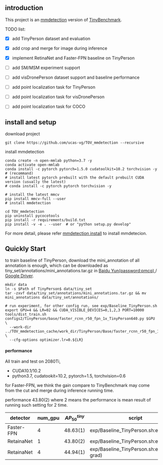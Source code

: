 ## introduction

This project is an [mmdetection](https://github.com/open-mmlab/mmdetection) version of [TinyBenchmark](https://github.com/ucas-vg/TinyBenchmark).

TODO list:

- [x] add TinyPerson dataset and evaluation
- [x] add crop and merge for image during inference
- [x] implement RetinaNet and Faster-FPN baseline on TinyPerson
- [ ] add SM/MSM experiment support
- [ ] add visDronePerson dataset support and baseline performance
- [ ] add point localization task for TinyPerson
- [ ] add point localization task for visDronePerson
- [ ] add point localization task for COCO


## install and setup

download project
```
git clone https://github.com/ucas-vg/TOV_mmdetection --recursive
```

install mmdetection
```
conda create -n open-mmlab python=3.7 -y
conda activate open-mmlab
conda install -c pytorch pytorch=1.5.0 cudatoolkit=10.2 torchvision -y  # (recommand)
# install latest pytorch prebuilt with the default prebuilt CUDA version (usually the latest)
# conda install -c pytorch pytorch torchvision -y

# install the latest mmcv
pip install mmcv-full --user
# install mmdetection
```

```
cd TOV_mmdetection
pip uninstall pycocotools
pip install -r requirements/build.txt
pip install -v -e . --user  # or "python setup.py develop"
```

For more detail, please refer [mmdetection install](docs/get_started.md) to install mmdetecion.

## Quickly Start

to train baseline of TinyPerson, download the mini_annotation of all annotation is enough, 
which can be downloaded as tiny_set/annotations/mini_annotations.tar.gz in [Baidu Yun(password:pmcq) ](https://pan.baidu.com/s/1kkugS6y2vT4IrmEV_2wtmQ)/
[Google Driver](https://drive.google.com/open?id=1KrH9uEC9q4RdKJz-k34Q6v5hRewU5HOw).

```
mkdir data
ln -s $Path of TinyPerson$ data/tiny_set
tar -zxvf data/tiny_set/annotations/mini_annotations.tar.gz && mv mini_annotations data/tiny_set/annotations/

# run experiment, for other config run, see exp/Baseline_TinyPerson.sh
export GPU=4 && LR=02 && CUDA_VISIBLE_DEVICES=0,1,2,3 PORT=10000 tools/dist_train.sh configs2/TinyPerson/base/faster_rcnn_r50_fpn_1x_TinyPerson640.py $GPU \
  --work-dir ../TOV_mmdetection_cache/work_dir/TinyPerson/Base/faster_rcnn_r50_fpn_1x_TinyPerson640/old640x512_lr0${LR}_1x_${GPU}g/ \
  --cfg-options optimizer.lr=0.${LR}
```

#### performance

All train and test on 2080Ti, 
- CUDA10.1/10.2
- python3.7, cudatookit=10.2, pytorch=1.5, torchvision=0.6

for Faster-FPN, we think the gain compare to TinyBenchmark may come 
from the cut and merge during inference running time. 

performance 43.80(2) where 2 means the performance is mean result of 
running such setting for 2 time.

detector | num_gpu | $AP_{50}^{tiny}$| script
--- | --- | ---| ---
Faster-FPN | 4 | 48.63(1) | exp/Baseline_TinyPerson.sh:exp1.1
RetainaNet | 1 | 43.80(2) | exp/Baseline_TinyPerson.sh:exp2.1
RetainaNet | 4 | 44.94(1) | exp/Baseline_TinyPerson.sh:exp2.2(clip grad)
